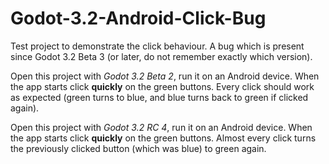 # Godot-3.2-Android-Click-Bug

Test project to demonstrate the click behaviour. A bug which is present since Godot 3.2 Beta 3 (or later, do not remember exactly which version).

Open this project with *Godot 3.2 Beta 2*, run it on an Android device. When the app starts click **quickly** on the green buttons. Every click should work as expected (green turns to blue, and blue turns back to green if clicked again).

Open this project with *Godot 3.2 RC 4*, run it on an Android device. When the app starts click **quickly** on the green buttons. Almost every click turns the previously clicked button (which was blue) to green again.
